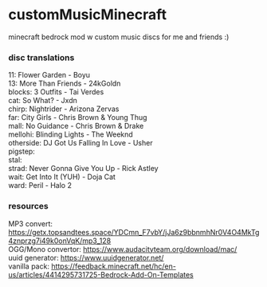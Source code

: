# customMusicMinecraft
minecraft bedrock mod w custom music discs for me and friends :)

### disc translations
11: Flower Garden - Boyu </br>
13: More Than Friends - 24kGoldn </br>
blocks: 3 Outfits - Tai Verdes </br>
cat: So What? - Jxdn </br>
chirp: Nightrider - Arizona Zervas </br>
far: City Girls - Chris Brown & Young Thug </br>
mall: No Guidance - Chris Brown & Drake </br>
mellohi: Blinding Lights - The Weeknd </br>
otherside: DJ Got Us Falling In Love - Usher </br>
pigstep: </br>
stal: </br>
strad: Never Gonna Give You Up - Rick Astley </br>
wait: Get Into It (YUH) - Doja Cat </br>
ward: Peril - Halo 2 </br>


### resources
MP3 convert: https://getx.topsandtees.space/YDCmn_F7vbY/jJa6z9bbnmhNr0V4O4MkTg4znprzg7i49k0onVqK/mp3_128 </br>
OGG/Mono convertor: https://www.audacityteam.org/download/mac/ </br>
uuid generator: https://www.uuidgenerator.net/ </br>
vanilla pack: https://feedback.minecraft.net/hc/en-us/articles/4414295731725-Bedrock-Add-On-Templates </br>
